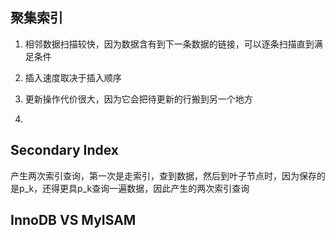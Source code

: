 ## 聚集索引

1. 相邻数据扫描较快，因为数据含有到下一条数据的链接，可以逐条扫描直到满足条件

2. 插入速度取决于插入顺序

3. 更新操作代价很大，因为它会把待更新的行搬到另一个地方

4. 


## Secondary Index

产生两次索引查询，第一次是走索引，查到数据，然后到叶子节点时，因为保存的是p_k，还得更具p_k查询一遍数据，因此产生的两次索引查询


## InnoDB VS MyISAM


